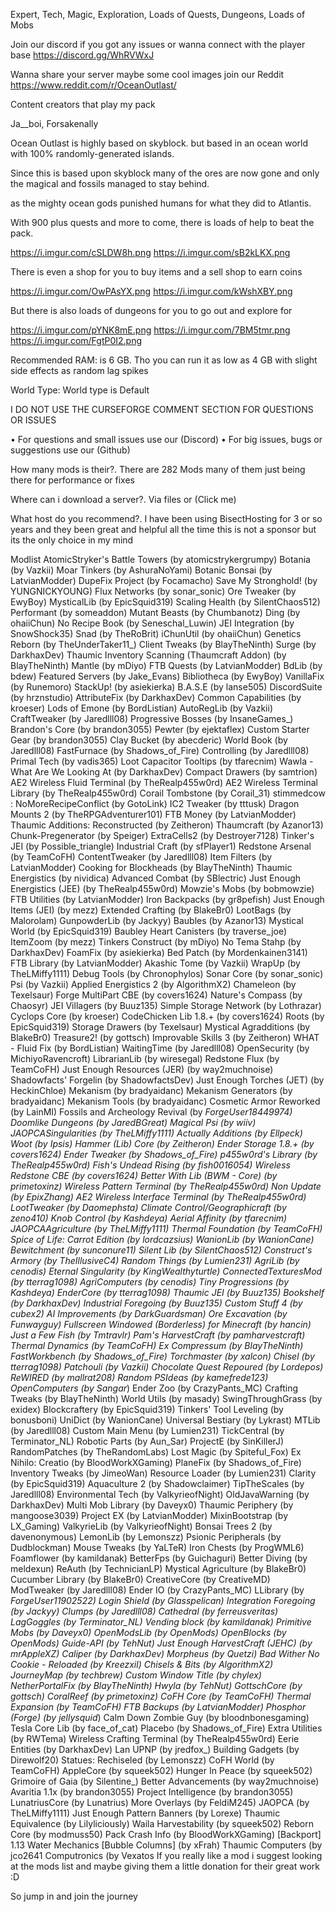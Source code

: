 Expert, Tech, Magic, Exploration, Loads of Quests, Dungeons, Loads of Mobs 

Join our discord if you got any issues or wanna connect with the player base  https://discord.gg/WhRVWxJ

Wanna share your server maybe some cool images join our Reddit https://www.reddit.com/r/OceanOutlast/

 

Content creators that play my pack
 

Ja__boi,
Forsakenally

Ocean Outlast is highly based on skyblock. but based in an ocean world with 100% randomly-generated islands.

Since this is based upon skyblock many of the ores are now gone and only the magical and fossils managed to stay behind.

as the mighty ocean gods punished humans for what they did to Atlantis.

With 900 plus quests and more to come, there is loads of help to beat the pack.

https://i.imgur.com/cSLDW8h.png
https://i.imgur.com/sB2kLKX.png

There is even a shop for you to buy items and a sell shop to earn coins
 
https://i.imgur.com/OwPAsYX.png
https://i.imgur.com/kWshXBY.png

But there is also loads of dungeons for you to go out and explore for

https://i.imgur.com/pYNK8mE.png
https://i.imgur.com/7BM5tmr.png
https://i.imgur.com/FgtP0I2.png
 
Recommended RAM: is 6 GB. Tho you can run it as low as 4 GB with slight side effects as random lag spikes

World Type: World type is Default

I DO NOT USE THE CURSEFORGE COMMENT SECTION FOR QUESTIONS OR ISSUES

• For questions and small issues use our (Discord)
• For big issues, bugs or suggestions use our (Github)

How many mods is their?. There are 282 Mods many of them just being there for performance or fixes

Where can i download a server?. Via files or (Click me)

What host do you recommend?. I have been using BisectHosting for 3 or so years and they been great and helpful all the time this is not a sponsor but its the only choice in my mind

 

Modlist
AtomicStryker's Battle Towers (by atomicstrykergrumpy)
Botania (by Vazkii)
Moar Tinkers (by AshuraNoYami)
Botanic Bonsai (by LatvianModder)
DupeFix Project (by Focamacho)
Save My Stronghold! (by YUNGNICKYOUNG)
Flux Networks (by sonar_sonic)
Ore Tweaker (by EwyBoy)
MysticalLib (by EpicSquid319)
Scaling Health (by SilentChaos512)
Performant (by someaddon)
Mutant Beasts (by Chumbanotz)
Ding (by ohaiiChun)
No Recipe Book (by Seneschal_Luwin)
JEI Integration (by SnowShock35)
Snad (by TheRoBrit)
iChunUtil (by ohaiiChun)
Genetics Reborn (by TheUnderTaker11_)
Client Tweaks (by BlayTheNinth)
Surge (by DarkhaxDev)
Thaumic Inventory Scanning (Thaumcraft Addon) (by BlayTheNinth)
Mantle (by mDiyo)
FTB Quests (by LatvianModder)
BdLib (by bdew)
Featured Servers (by Jake_Evans)
Bibliotheca (by EwyBoy)
VanillaFix (by Runemoro)
StackUp! (by asiekierka)
B.A.S.E (by lanse505)
DiscordSuite (by hrznstudio)
AttributeFix (by DarkhaxDev)
Common Capabilities (by kroeser)
Lods of Emone (by BordListian)
AutoRegLib (by Vazkii)
CraftTweaker (by Jaredlll08)
Progressive Bosses (by InsaneGames_)
Brandon's Core (by brandon3055)
Pewter (by ejektaflex)
Custom Starter Gear (by brandon3055)
Clay Bucket (by abecderic)
World Book (by Jaredlll08)
FastFurnace (by Shadows_of_Fire)
Controlling (by Jaredlll08)
Primal Tech (by vadis365)
Loot Capacitor Tooltips (by tfarecnim)
Wawla - What Are We Looking At (by DarkhaxDev)
Compact Drawers (by samtrion)
AE2 Wireless Fluid Terminal (by TheRealp455w0rd)
AE2 Wireless Terminal Library (by TheRealp455w0rd)
Corail Tombstone (by Corail_31)
stimmedcow : NoMoreRecipeConflict (by GotoLink)
IC2 Tweaker (by tttusk)
Dragon Mounts 2 (by TheRPGAdventurer101)
FTB Money (by LatvianModder)
Thaumic Additions: Reconstructed (by Zeitheron)
Thaumcraft (by Azanor13)
Chunk-Pregenerator (by Speiger)
ExtraCells2 (by Destroyer7128)
Tinker's JEI (by Possible_triangle)
Industrial Craft (by sfPlayer1)
Redstone Arsenal (by TeamCoFH)
ContentTweaker (by Jaredlll08)
Item Filters (by LatvianModder)
Cooking for Blockheads (by BlayTheNinth)
Thaumic Energistics (by nividica)
Advanced Combat (by SBlectric)
Just Enough Energistics (JEE) (by TheRealp455w0rd)
Mowzie's Mobs (by bobmowzie)
FTB Utilities (by LatvianModder)
Iron Backpacks (by gr8pefish)
Just Enough Items (JEI) (by mezz)
Extended Crafting (by BlakeBr0)
LootBags (by Malorolam)
GunpowderLib (by Jackyy)
Baubles (by Azanor13)
Mystical World (by EpicSquid319)
Baubley Heart Canisters (by traverse_joe)
ItemZoom (by mezz)
Tinkers Construct (by mDiyo)
No Tema Stahp (by DarkhaxDev)
Foam​Fix (by asiekierka)
Bed Patch (by Mordenkainen3141)
FTB Library (by LatvianModder)
Akashic Tome (by Vazkii)
WrapUp (by TheLMiffy1111)
Debug Tools (by Chronophylos)
Sonar Core (by sonar_sonic)
Psi (by Vazkii)
Applied Energistics 2 (by AlgorithmX2)
Chameleon (by Texelsaur)
Forge MultiPart CBE (by covers1624)
Nature's Compass (by Chaosyr)
JEI Villagers (by Buuz135)
Simple Storage Network (by Lothrazar)
Cyclops Core (by kroeser)
CodeChicken Lib 1.8.+ (by covers1624)
Roots (by EpicSquid319)
Storage Drawers (by Texelsaur)
Mystical Agradditions (by BlakeBr0)
Treasure2! (by gottsch)
Improvable Skills 3 (by Zeitheron)
WHAT - Fluid Fix (by BordListian)
WaitingTime (by Jaredlll08)
OpenSecurity (by MichiyoRavencroft)
LibrarianLib (by wiresegal)
Redstone Flux (by TeamCoFH)
Just Enough Resources (JER) (by way2muchnoise)
Shadowfacts' Forgelin (by ShadowfactsDev)
Just Enough Torches (JET) (by HeckinChloe)
Mekanism (by bradyaidanc)
Mekanism Generators (by bradyaidanc)
Mekanism Tools (by bradyaidanc)
Cosmetic Armor Reworked (by LainMI)
Fossils and Archeology Revival (by _ForgeUser18449974)
Doomlike Dungeons (by JaredBGreat)
Magical Psi (by wiiv)
JAOPCASingularities (by TheLMiffy1111)
Actually Additions (by Ellpeck)
Woot (by Ipsis)
Hammer (Lib) Core (by Zeitheron)
Ender Storage 1.8.+ (by covers1624)
Ender Tweaker (by Shadows_of_Fire)
p455w0rd's Library (by TheRealp455w0rd)
Fish's Undead Rising (by fish0016054)
Wireless Redstone CBE (by covers1624)
Better With Lib (BWM - Core) (by primetoxinz)
Wireless Pattern Terminal (by TheRealp455w0rd)
Non Update (by EpixZhang)
AE2 Wireless Interface Terminal (by TheRealp455w0rd)
LootTweaker (by Daomephsta)
Climate Control/Geographicraft (by zeno410)
Knob Control (by Kashdeya)
Aerial Affinity (by tfarecnim)
JAOPCAAgriculture (by TheLMiffy1111)
Thermal Foundation (by TeamCoFH)
Spice of Life: Carrot Edition (by lordcazsius)
WanionLib (by WanionCane)
Bewitchment (by sunconure11)
Silent Lib (by SilentChaos512)
Construct's Armory (by TheIllusiveC4)
Random Things (by Lumien231)
AgriLib (by cenodis)
Eternal Singularity (by KingWealthyturtle)
ConnectedTexturesMod (by tterrag1098)
AgriComputers (by cenodis)
Tiny Progressions (by Kashdeya)
EnderCore (by tterrag1098)
Thaumic JEI (by Buuz135)
Bookshelf (by DarkhaxDev)
Industrial Foregoing (by Buuz135)
Custom Stuff 4 (by cubex2)
AI Improvements (by DarkGuardsman)
Ore Excavation (by Funwayguy)
Fullscreen Windowed (Borderless) for Minecraft (by hancin)
Just a Few Fish (by Tmtravlr)
Pam's HarvestCraft (by pamharvestcraft)
Thermal Dynamics (by TeamCoFH)
Ex Compressum (by BlayTheNinth)
FastWorkbench (by Shadows_of_Fire)
Torchmaster (by xalcon)
Chisel (by tterrag1098)
Patchouli (by Vazkii)
Chocolate Quest Repoured (by Lordepos)
ReWIRED (by mallrat208)
Random PSIdeas (by kamefrede123)
OpenComputers (by Sangar_)
Ender Zoo (by CrazyPants_MC)
Crafting Tweaks (by BlayTheNinth)
World Utils (by masady)
SwingThroughGrass (by exidex)
Blockcraftery (by EpicSquid319)
Tinkers' Tool Leveling (by bonusboni)
UniDict (by WanionCane)
Universal Bestiary (by Lykrast)
MTLib (by Jaredlll08)
Custom Main Menu (by Lumien231)
TickCentral (by Terminator_NL)
Robotic Parts (by Aun_Sar)
ProjectE (by SinKillerJ)
RandomPatches (by TheRandomLabs)
Lost Magic (by Spiteful_Fox)
Ex Nihilo: Creatio (by BloodWorkXGaming)
PlaneFix (by Shadows_of_Fire)
Inventory Tweaks (by JimeoWan)
Resource Loader (by Lumien231)
Clarity (by EpicSquid319)
Aquaculture 2 (by Shadowclaimer)
TipTheScales (by Jaredlll08)
Environmental Tech (by ValkyrieofNight)
OldJavaWarning (by DarkhaxDev)
Multi Mob Library (by Daveyx0)
Thaumic Periphery (by mangoose3039)
Project EX (by LatvianModder)
MixinBootstrap (by LX_Gaming)
ValkyrieLib (by ValkyrieofNight)
Bonsai Trees 2 (by davenonymous)
LemonLib (by Lemonszz)
Psionic Peripherals (by Dudblockman)
Mouse Tweaks (by YaLTeR)
Iron Chests (by ProgWML6)
Foamflower (by kamildanak)
BetterFps (by Guichaguri)
Better Diving (by meldexun)
ReAuth (by TechnicianLP)
Mystical Agriculture (by BlakeBr0)
Cucumber Library (by BlakeBr0)
CreativeCore (by CreativeMD)
ModTweaker (by Jaredlll08)
Ender IO (by CrazyPants_MC)
LLibrary (by _ForgeUser11902522)
Login Shield (by Glasspelican)
Integration Foregoing (by Jackyy)
Clumps (by Jaredlll08)
Cathedral (by ferreusveritas)
LagGoggles (by Terminator_NL)
Vending block (by kamildanak)
Primitive Mobs (by Daveyx0)
OpenModsLib (by OpenMods)
OpenBlocks (by OpenMods)
Guide-API (by TehNut)
Just Enough HarvestCraft (JEHC) (by mrAppleXZ)
Caliper (by DarkhaxDev)
Morpheus (by Quetzi)
Bad Wither No Cookie - Reloaded (by Kreezxil)
Chisels & Bits (by AlgorithmX2)
JourneyMap (by techbrew)
Custom Window Title (by chylex)
NetherPortalFix (by BlayTheNinth)
Hwyla (by TehNut)
GottschCore (by gottsch)
CoralReef (by primetoxinz)
CoFH Core (by TeamCoFH)
Thermal Expansion (by TeamCoFH)
FTB Backups (by LatvianModder)
Phosphor (Forge) (by jellysquid_)
Calm Down Zombie Guy (by bloodnbonesgaming)
Tesla Core Lib (by face_of_cat)
Placebo (by Shadows_of_Fire)
Extra Utilities (by RWTema)
Wireless Crafting Terminal (by TheRealp455w0rd)
Eerie Entities (by DarkhaxDev)
Lan UPNP (by jredfox_)
Building Gadgets (by Direwolf20)
Statues: Rechiseled (by Lemonszz)
CoFH World (by TeamCoFH)
AppleCore (by squeek502)
Hunger In Peace (by squeek502)
Grimoire of Gaia (by Silentine_)
Better Advancements (by way2muchnoise)
Avaritia 1.1x (by brandon3055)
Project Intelligence (by brandon3055)
LunatriusCore (by Lunatrius)
More Overlays (by FeldiM245)
JAOPCA (by TheLMiffy1111)
Just Enough Pattern Banners (by Lorexe)
Thaumic Equivalence (by Lilyliciously)
Waila Harvestability (by squeek502)
Reborn Core (by modmuss50)
Pack Crash Info (by BloodWorkXGaming)
[Backport] 1.13 Water Mechanics [Bubble Columns] (by xFrah)
Thaumic Computers (by jco2641
Computronics (by Vexatos
If you really like a mod i suggest looking at the mods list and maybe giving them a little donation for their great work :D 

So jump in and join the journey 
